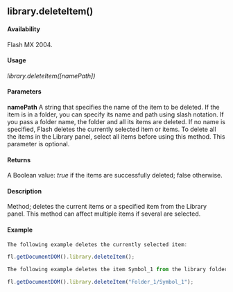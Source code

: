 ## library.deleteItem()

#### Availability

Flash MX 2004.

#### Usage

*library.deleteItem([namePath])*

#### Parameters

**namePath** A string that specifies the name of the item to be deleted. If the item is in a folder, you can specify its name and path using slash notation. If you pass a folder name, the folder and all its items are deleted. If no name is specified, Flash deletes the currently selected item or items. To delete all the items in the Library panel, select all items before using this method. This parameter is optional.

#### Returns

A Boolean value: *true* if the items are successfully deleted; false otherwise.

#### Description

Method; deletes the current items or a specified item from the Library panel. This method can affect multiple items if several are selected.

#### Example

```javascript
The following example deletes the currently selected item:

fl.getDocumentDOM().library.deleteItem();

The following example deletes the item Symbol_1 from the library folder Folder_1:

fl.getDocumentDOM().library.deleteItem("Folder_1/Symbol_1");

```